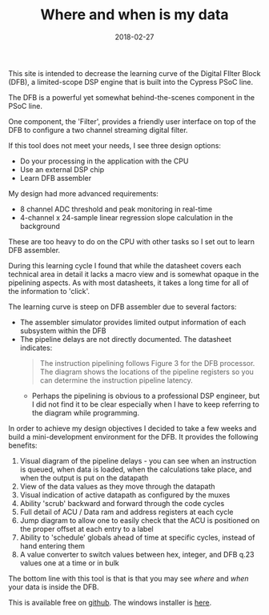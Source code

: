 ﻿---
layout: post
title: "Where and when is my data"
date: 2018-02-27
---

This site is intended to decrease the learning curve of the Digital FIlter Block (DFB), a limited-scope DSP engine that is built into the Cypress PSoC line.

The DFB is a powerful yet somewhat behind-the-scenes component in the PSoC line. 

One component, the 'Filter', provides a friendly user interface on top of the DFB to configure a two channel streaming digital filter. 

If this tool does not meet your needs, I see three design options:

* Do your processing in the application with the CPU
* Use an external DSP chip
* Learn DFB assembler

My design had more advanced requirements:

* 8 channel ADC threshold and peak monitoring in real-time
* 4-channel x 24-sample linear regression slope calculation in the background

These are too heavy to do on the CPU with other tasks so I set out to learn DFB assembler.

During this learning cycle I found that while the datasheet covers each technical area in detail it lacks a macro view and is somewhat opaque in the pipelining aspects. As with most datasheets, it takes a long time for all of the information to 'click'.

The learning curve is steep on DFB assembler due to several factors:

* The assembler simulator provides limited output information of each subsystem within the DFB
* The pipeline delays are not directly documented. The datasheet indicates:
   > The instruction pipelining follows Figure 3 for the DFB processor. The diagram shows the locations of the pipeline registers so you can determine the instruction pipeline latency.
   * Perhaps the pipelining is obvious to a professional DSP engineer, but I did not find it to be clear especially when I have to keep referring to the diagram while programming.

In order to achieve my design objectives I decided to take a few weeks and build a mini-development environment for the DFB. It provides the following benefits:

1. Visual diagram of the pipeline delays - you can see when an instruction is queued, when data is loaded, when the calculations take place, and when the output is put on the datapath
2. View of the data values as they move through the datapath
3. Visual indication of active datapath as configured by the muxes
4. Ability 'scrub' backward and forward through the code cycles
5. Full detail of ACU / Data ram and address registers at each cycle
6. Jump diagram to allow one to easily check that the ACU is positioned on the proper offset at each entry to a label
7. Ability to 'schedule' globals ahead of time at specific cycles, instead of hand entering them
8. A value converter to switch values between hex, integer, and DFB q.23 values one at a time or in bulk

The bottom line with this tool is that is that you may see _where_ and _when_ your data is inside the DFB.

This is available free on [github](https://github.com/paphillips/DFB). The windows installer is [here](https://github.com/paphillips/DFB/raw/master/DFBUtilityInstaller/Debug/DFBUtilityInstaller.msi).